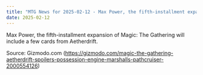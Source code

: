 ```yaml
---
title: "MTG News for 2025-02-12 - Max Power, the fifth-installment expansion of Magi..."
date: 2025-02-12
---
```


Max Power, the fifth-installment expansion of Magic: The Gathering will include a few cards from Aetherdrift.

Source: Gizmodo.com (https://gizmodo.com/magic-the-gathering-aetherdrift-spoilers-possession-engine-marshalls-pathcruiser-2000554126)
